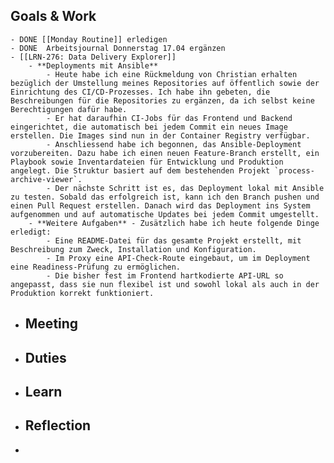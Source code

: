 ## Goals & Work
	- DONE [[Monday Routine]] erledigen
	- DONE  Arbeitsjournal Donnerstag 17.04 ergänzen
	- [[LRN-276: Data Delivery Explorer]]
		- **Deployments mit Ansible**
			- Heute habe ich eine Rückmeldung von Christian erhalten bezüglich der Umstellung meines Repositories auf öffentlich sowie der Einrichtung des CI/CD-Prozesses. Ich habe ihn gebeten, die Beschreibungen für die Repositories zu ergänzen, da ich selbst keine Berechtigungen dafür habe.
			- Er hat daraufhin CI-Jobs für das Frontend und Backend eingerichtet, die automatisch bei jedem Commit ein neues Image erstellen. Die Images sind nun in der Container Registry verfügbar.
			- Anschliessend habe ich begonnen, das Ansible-Deployment vorzubereiten. Dazu habe ich einen neuen Feature-Branch erstellt, ein Playbook sowie Inventardateien für Entwicklung und Produktion angelegt. Die Struktur basiert auf dem bestehenden Projekt `process-archive-viewer`.
			- Der nächste Schritt ist es, das Deployment lokal mit Ansible zu testen. Sobald das erfolgreich ist, kann ich den Branch pushen und einen Pull Request erstellen. Danach wird das Deployment ins System aufgenommen und auf automatische Updates bei jedem Commit umgestellt.
		- **Weitere Aufgaben** - Zusätzlich habe ich heute folgende Dinge erledigt:
			- Eine README-Datei für das gesamte Projekt erstellt, mit Beschreibung zum Zweck, Installation und Konfiguration.
			- Im Proxy eine API-Check-Route eingebaut, um im Deployment eine Readiness-Prüfung zu ermöglichen.
			- Die bisher fest im Frontend hartkodierte API-URL so angepasst, dass sie nun flexibel ist und sowohl lokal als auch in der Produktion korrekt funktioniert.
- ## Meeting
- ## Duties
- ## Learn
- ## Reflection
-